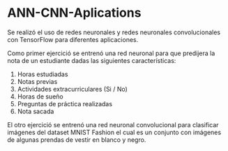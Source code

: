 # ANN-CNN-Aplications
Se realizó el uso de redes neuronales y redes neuronales convolucionales con TensorFlow para diferentes aplicaciones.

Como primer ejercició se entrenó una red neuronal para que predijera la nota de un estudiante dadas las siguientes características:
1. Horas estudiadas
2. Notas previas
3. Actividades extracurriculares (Si / No)
4. Horas de sueño
5. Preguntas de práctica realizadas
6. Nota sacada

El otro ejercició se entrenó una red neuronal convolucional para clasificar imágenes del dataset MNIST Fashion el cual es un conjunto con imágenes de algunas prendas de vestir en blanco y negro.
